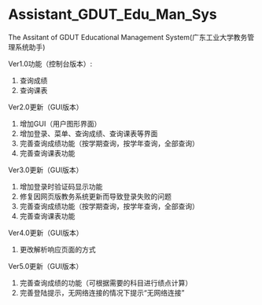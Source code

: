 ﻿# Assistant_GDUT_Edu_Man_Sys
The Assitant of GDUT Educational Management System(广东工业大学教务管理系统助手)

Ver1.0功能（控制台版本）:
1. 查询成绩
2. 查询课表

Ver2.0更新（GUI版本）
1. 增加GUI（用户图形界面）
2. 增加登录、菜单、查询成绩、查询课表等界面
3. 完善查询成绩功能（按学期查询，按学年查询，全部查询）
4. 完善查询课表功能

Ver3.0更新（GUI版本）
1. 增加登录时验证码显示功能
2. 修复因网页版教务系统更新而导致登录失败的问题
3. 完善查询成绩功能（按学期查询，按学年查询，全部查询）
4. 完善查询课表功能

Ver4.0更新（GUI版本）
1. 更改解析响应页面的方式

Ver5.0更新（GUI版本）
1. 完善查询成绩的功能（可根据需要的科目进行绩点计算）
2. 完善登陆提示，无网络连接的情况下提示“无网络连接”